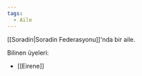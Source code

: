 ```yaml
---  
tags:  
  - Aile  
---  
```

[[Soradin|Soradin Federasyonu]]'nda bir aile.  
  
Bilinen üyeleri:  

- [[Eirene]]